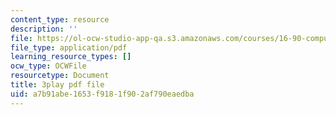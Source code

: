 ```yaml
---
content_type: resource
description: ''
file: https://ol-ocw-studio-app-qa.s3.amazonaws.com/courses/16-90-computational-methods-in-aerospace-engineering-spring-2014/a7b91abe1653f9181f902af790eaedba_BzQNgoTu5C4.pdf
file_type: application/pdf
learning_resource_types: []
ocw_type: OCWFile
resourcetype: Document
title: 3play pdf file
uid: a7b91abe-1653-f918-1f90-2af790eaedba
---
```

